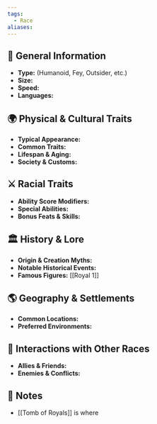 ```yaml
---
tags:
  - Race
aliases:
---
```


## 🧬 General Information
- **Type:** (Humanoid, Fey, Outsider, etc.)
- **Size:** 
- **Speed:** 
- **Languages:** 

## 🌍 Physical & Cultural Traits
- **Typical Appearance:** 
- **Common Traits:** 
- **Lifespan & Aging:** 
- **Society & Customs:** 

## ⚔️ Racial Traits
- **Ability Score Modifiers:** 
- **Special Abilities:** 
- **Bonus Feats & Skills:** 

## 🏛️ History & Lore
- **Origin & Creation Myths:** 
- **Notable Historical Events:** 
- **Famous Figures:** [[Royal 1]]

## 🌎 Geography & Settlements
- **Common Locations:** 
- **Preferred Environments:** 

## 🧭 Interactions with Other Races
- **Allies & Friends:** 
- **Enemies & Conflicts:** 

## 📜 Notes
- [[Tomb of Royals]] is where 
